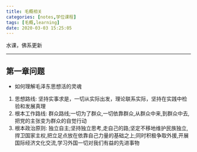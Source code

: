 ```yaml
---
title: 毛概相关
categories: [notes,学位课程]
tags: [毛概,learning]
date: 2020-03-03 15:25:05
---
```


水课，佛系更新

---
## 第一章问题
* 如何理解毛泽东思想活的灵魂

1. 思想路线: 坚持实事求是，一切从实际出发，理论联系实际，坚持在实践中检验和发展真理
2. 根本工作路线: 群众路线;一切为了群众,一切依靠群众,从群众中来,到群众中去,把党的主张变为群众的自觉行动
3. 根本政治原则: 独立自主;坚持独立思考,走自己的路;坚定不移地维护民族独立,捍卫国家主权,把立足点放在依靠自己力量的基础之上;同时积极争取外援,开展国际经济文化交流,学习外国一切对我们有益的先进事物